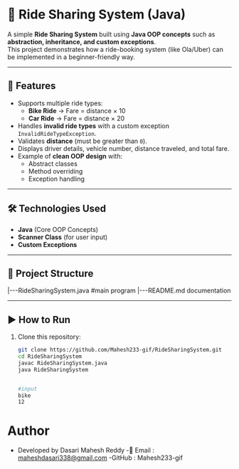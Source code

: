 # 🚖 Ride Sharing System (Java)

A simple **Ride Sharing System** built using **Java OOP concepts** such as **abstraction, inheritance, and custom exceptions**.  
This project demonstrates how a ride-booking system (like Ola/Uber) can be implemented in a beginner-friendly way.

---

## 📌 Features
- Supports multiple ride types:
  - **Bike Ride** → Fare = distance × 10  
  - **Car Ride** → Fare = distance × 20  
- Handles **invalid ride types** with a custom exception `InvalidRideTypeException`.
- Validates **distance** (must be greater than `0`).
- Displays driver details, vehicle number, distance traveled, and total fare.
- Example of **clean OOP design** with:
  - Abstract classes  
  - Method overriding  
  - Exception handling  

---

## 🛠️ Technologies Used
- **Java** (Core OOP Concepts)
- **Scanner Class** (for user input)
- **Custom Exceptions**

---

## 📂 Project Structure
  |---RideSharingSystem.java   #main program
  |---README.md                documentation


  
---

## ▶️ How to Run
1. Clone this repository:
   ```bash
   git clone https://github.com/Mahesh233-gif/RideSharingSystem.git
   cd RideSharingSystem
   javac RideSharingSystem.java
   java RideSharingSystem
   

   #input 
   bike
   12


# Author 
- Developed by Dasari Mahesh Reddy
-📧 Email : maheshdasari338@gmail.com
-GitHub : Mahesh233-gif
